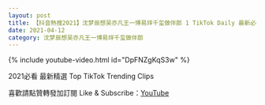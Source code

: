 ```yaml
---
layout: post
title: 【抖音熱搜2021】沈梦辰想吴亦凡王一博易烊千玺做伴郎 1 TikTok Daily 最新必看精選合集2021 04 12
date: 2021-04-12
category: 沈梦辰想吴亦凡王一博易烊千玺做伴郎
---
```


{% include youtube-video.html id="DpFNZgKqS3w" %}

2021必看 最新精選 Top TikTok Trending Clips

喜歡請點贊轉發加訂閱 Like & Subscribe：[YouTube](https://www.youtube.com/channel/UCAoR7VcanIPd04uEq_GIylA/videos)

